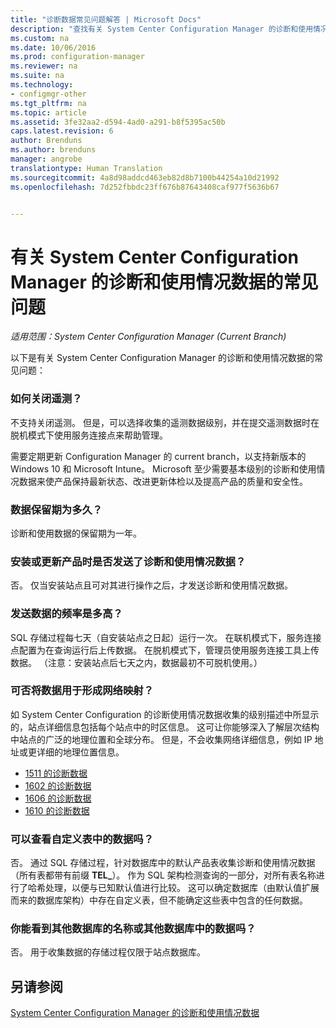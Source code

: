 ```yaml
---
title: "诊断数据常见问题解答 | Microsoft Docs"
description: "查找有关 System Center Configuration Manager 的诊断和使用情况数据的常见问题。"
ms.custom: na
ms.date: 10/06/2016
ms.prod: configuration-manager
ms.reviewer: na
ms.suite: na
ms.technology:
- configmgr-other
ms.tgt_pltfrm: na
ms.topic: article
ms.assetid: 3fe32aa2-d594-4ad0-a291-b8f5395ac50b
caps.latest.revision: 6
author: Brenduns
ms.author: brenduns
manager: angrobe
translationtype: Human Translation
ms.sourcegitcommit: 4a8d98addcd463eb82d8b7100b44254a10d21992
ms.openlocfilehash: 7d252fbbdc23ff676b87643408caf977f5636b67


---
```

# <a name="frequently-asked-questions-about-diagnostics-and-usage-data-for-system-center-configuration-manager"></a>有关 System Center Configuration Manager 的诊断和使用情况数据的常见问题

*适用范围：System Center Configuration Manager (Current Branch)*

以下是有关 System Center Configuration Manager 的诊断和使用情况数据的常见问题：  

###  <a name="a-namebkmkoffa-how-do-i-turn-off-telemetry"></a><a name="bkmk_off"></a> 如何关闭遥测？  
不支持关闭遥测。 但是，可以选择收集的遥测数据级别，并在提交遥测数据时在脱机模式下使用服务连接点来帮助管理。

需要定期更新 Configuration Manager 的 current branch，以支持新版本的 Windows 10 和 Microsoft Intune。 Microsoft 至少需要基本级别的诊断和使用情况数据来使产品保持最新状态、改进更新体检以及提高产品的质量和安全性。

###  <a name="a-namebkmkretentiona-what-is-the-data-retention-period"></a><a name="bkmk_retention"></a> 数据保留期为多久？  
 诊断和使用数据的保留期为一年。  

###  <a name="a-namebkmkupdatea-is-diagnostics-and-usage-data-sent-when-installing-or-updating-the-product"></a><a name="bkmk_update"></a> 安装或更新产品时是否发送了诊断和使用情况数据？  
 否。 仅当安装站点且可对其进行操作之后，才发送诊断和使用情况数据。  

###  <a name="a-namebkmkfrequencya-how-frequently-is-the-data-sent"></a><a name="bkmk_frequency"></a> 发送数据的频率是多高？  
 SQL 存储过程每七天（自安装站点之日起）运行一次。 在联机模式下，服务连接点配置为在查询运行后上传数据。 在脱机模式下，管理员使用服务连接工具上传数据。 （注意：安装站点后七天之内，数据最初不可脱机使用。）  

###  <a name="a-namebkmknetworka-can-the-data-be-used-to-form-a-network-map"></a><a name="bkmk_network"></a> 可否将数据用于形成网络映射？  
 如 System Center Configuration 的诊断使用情况数据收集的级别描述中所显示的，站点详细信息包括每个站点中的时区信息。 这可让你能够深入了解层次结构中站点的广泛的地理位置和全球分布。 但是，不会收集网络详细信息，例如 IP 地址或更详细的地理位置信息。
 - [1511 的诊断数据](/sccm/core/plan-design/diagnostics/levels-of-diagnostic-usage-data-collection-1511)
 - [1602 的诊断数据](/sccm/core/plan-design/diagnostics/levels-of-diagnostic-usage-data-collection-1602)
 - [1606 的诊断数据](/sccm/core/plan-design/diagnostics/levels-of-diagnostic-usage-data-collection-1606)
 - [1610 的诊断数据](/sccm/core/plan-design/diagnostics/levels-of-diagnostic-usage-data-collection-1610)


###  <a name="a-namebkmktablesa-can-you-see-data-in-custom-tables"></a><a name="bkmk_tables"></a> 可以查看自定义表中的数据吗？  
 否。 通过 SQL 存储过程，针对数据库中的默认产品表收集诊断和使用情况数据（所有表都带有前缀 **TEL_**）。 作为 SQL 架构检测查询的一部分，对所有表名称进行了哈希处理，以便与已知默认值进行比较。 这可以确定数据库（由默认值扩展而来的数据库架构）中存在自定义表，但不能确定这些表中包含的任何数据。  

###  <a name="a-namebkmkdatabasesa-can-you-see-names-of-other-databases-or-data-in-other-databases"></a><a name="bkmk_databases"></a> 你能看到其他数据库的名称或其他数据库中的数据吗？  
 否。 用于收集数据的存储过程仅限于站点数据库。  

## <a name="see-also"></a>另请参阅  
 [System Center Configuration Manager 的诊断和使用情况数据](../../core/plan-design/diagnostics/diagnostics-and-usage-data.md)



<!--HONumber=Dec16_HO5-->


